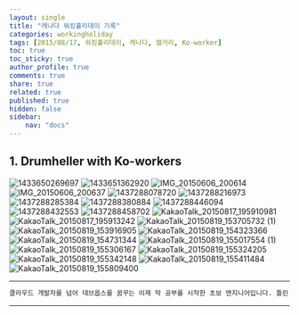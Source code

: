 ```yaml
---
layout: single
title: "캐나다 워킹홀리데이 기록"
categories: workingholiday
tags: [2015/08/17, 워킹홀리데이, 캐나다, 캘거리, Ko-worker]
toc: true
toc_sticky: true
author_profile: true
comments: true
share: true
related: true
published: true
hidden: false
sidebar: 
    nav: "docs"
---
```


## 1. Drumheller with Ko-workers

![1433650269697](https://user-images.githubusercontent.com/124491456/229278599-9ad0a2f4-f1cb-4c5e-a263-454d2e93188f.jpeg)
![1433651362920](https://user-images.githubusercontent.com/124491456/229278601-7106a9e7-12bc-49ef-ba77-c4870f7c2c35.jpeg)
![IMG_20150606_200614](https://user-images.githubusercontent.com/124491456/229278607-8be3065a-6dc6-460c-ae30-1c927ad7a41a.jpg)
![IMG_20150606_200637](https://user-images.githubusercontent.com/124491456/229278609-f7231976-9f70-4c75-be0d-431b6d89db39.jpg)
![1437288078720](https://user-images.githubusercontent.com/124491456/229278688-abc34914-3cca-4a4d-974c-62d40fad64e2.jpeg)
![1437288216973](https://user-images.githubusercontent.com/124491456/229278694-0ab88999-d168-4956-afa4-6e5c06000fff.jpeg)
![1437288285384](https://user-images.githubusercontent.com/124491456/229278700-8184e8fa-3b96-4fe0-9e5d-83e9f85b7cfe.jpeg)
![1437288380884](https://user-images.githubusercontent.com/124491456/229278716-3fecebca-3dfb-4055-962b-4f0228efa173.jpeg)
![1437288446094](https://user-images.githubusercontent.com/124491456/229278728-c2b097f8-ceca-4587-953a-83a5820cb760.jpeg)
![1437288432553](https://user-images.githubusercontent.com/124491456/229278732-fd443e8e-f7f8-4b54-84b2-1195647af1e5.jpeg)
![1437288458702](https://user-images.githubusercontent.com/124491456/229278740-f5e6ed66-5ff1-4415-bcd4-17d6f0af80b9.jpeg)
![KakaoTalk_20150817_195910981](https://user-images.githubusercontent.com/124491456/229279040-560b61a7-86cd-4b47-b546-41b10336c8cc.jpg)
![KakaoTalk_20150817_195913242](https://user-images.githubusercontent.com/124491456/229279052-8d3dec1f-b95a-45e6-8503-accc8bc2dbe1.jpg)
![KakaoTalk_20150819_153705732 (1)](https://user-images.githubusercontent.com/124491456/229279064-6a4d156e-6e65-4c20-ac5b-67679aecb606.jpg)
![KakaoTalk_20150819_153916905](https://user-images.githubusercontent.com/124491456/229279074-073cc960-68b8-42e2-92c3-692390164f83.jpg)
![KakaoTalk_20150819_154323366](https://user-images.githubusercontent.com/124491456/229279083-69abcfcc-0b7a-4067-86d8-680e71e46fd8.jpg)
![KakaoTalk_20150819_154731344](https://user-images.githubusercontent.com/124491456/229279095-918bb6f6-f1ca-4a8c-a554-e73e439e1b7c.jpg)
![KakaoTalk_20150819_155017554 (1)](https://user-images.githubusercontent.com/124491456/229279110-bf04faee-4e2f-458c-92f1-b66ce3c378f2.jpg)
![KakaoTalk_20150819_155306167](https://user-images.githubusercontent.com/124491456/229279132-e580ef31-3381-4297-81ac-d6fcdd929535.jpg)
![KakaoTalk_20150819_155324205](https://user-images.githubusercontent.com/124491456/229279139-b096a08f-1260-4068-8083-fa0573bcd19a.jpg)
![KakaoTalk_20150819_155342148](https://user-images.githubusercontent.com/124491456/229279144-5210936a-7035-4cd5-9f87-fe54fc52c0e6.jpg)
![KakaoTalk_20150819_155411484](https://user-images.githubusercontent.com/124491456/229279162-fe8e9cf4-d849-428f-bf96-1387f8cf8391.jpg)
![KakaoTalk_20150819_155809400](https://user-images.githubusercontent.com/124491456/229279194-3736bbc9-ea15-497c-83b7-9b095dafbc6b.jpg)

---

```bash
클라우드 개발자를 넘어 데브옵스를 꿈꾸는 이제 막 공부를 시작한 초보 엔지니어입니다. 틀린 점이 있으면 친절하게 댓글 부탁드립니다. :)
```

---
